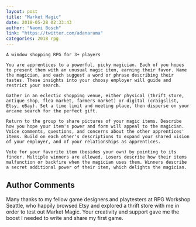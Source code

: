 ```yaml
---
layout: post
title: "Market Magic"
date: 2018-05-28 02:33:43
author: "Naomi Bosch"
link: "https://twitter.com/adanarama"
categories: 2018 rpg
---
```

```
A window shopping RPG for 3+ players
 
You are apprentices to a powerful, picky magician. Each of you hopes to present them with an unusual magic item, earning their favor. Name the magician, and each suggest a word or phrase describing their tastes. These insights into your choosy employer will guide and restrict your search.
 
Gather in an eclectic shopping venue, either physical (thrift store, antique shop, flea market, farmers market) or digital (craigslist, Etsy, eBay). Set a time limit and meeting place, then disperse on your arcane search for the perfect gift.
 
Return to the group to share pictures of your magic items. Describe how you hope your item's power and form will appeal to the magician. Voice comments, questions, and concerns about the other apprentices' items. Build on each other's descriptions to expand your shared vision of your employer, and of your relationships as apprentices.
 
Vote for your favorite item (besides your own) by pointing to its finder. Multiple winners are allowed. Losers describe how their items malfunction or backfire when the magician uses them. Winners describe a secret additional power of their item, which delights the magician.
```
## Author Comments 

Many thanks to my fellow game designers and playtesters at RPG Workshop Seattle, who happily browsed Etsy and explored a thrift store with me in order to test out Market Magic. Your creativity and support gave me the boost I needed to write and share my first game.
